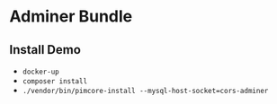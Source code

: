 # Adminer Bundle
## Install Demo
- `docker-up`
- `composer install`
- `./vendor/bin/pimcore-install --mysql-host-socket=cors-adminer`
